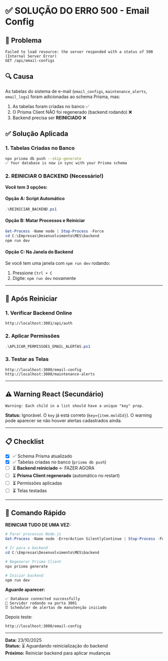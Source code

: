 # ✅ SOLUÇÃO DO ERRO 500 - Email Config

## 🔴 Problema
```
Failed to load resource: the server responded with a status of 500 (Internal Server Error)
GET /api/email-configs
```

## 🔍 Causa
As tabelas do sistema de e-mail (`email_configs`, `maintenance_alerts`, `email_logs`) foram adicionadas ao schema Prisma, mas:
1. As tabelas foram criadas no banco ✅
2. O Prisma Client NÃO foi regenerado (backend rodando) ❌
3. Backend precisa ser **REINICIADO** ❌

## ✅ Solução Aplicada

### 1. Tabelas Criadas no Banco
```bash
npx prisma db push --skip-generate
✅ Your database is now in sync with your Prisma schema
```

### 2. REINICIAR O BACKEND (Necessário!)

**Você tem 3 opções:**

#### Opção A: Script Automático
```powershell
.\REINICIAR_BACKEND.ps1
```

#### Opção B: Matar Processos e Reiniciar
```powershell
Get-Process -Name node | Stop-Process -Force
cd C:\Empresas\Desenvolvimento\MES\backend
npm run dev
```

#### Opção C: Na Janela do Backend
Se você tem uma janela com `npm run dev` rodando:
1. Pressione `Ctrl + C`
2. Digite: `npm run dev` novamente

---

## 🎯 Após Reiniciar

### 1. Verificar Backend Online
```
http://localhost:3001/api/auth
```

### 2. Aplicar Permissões
```powershell
.\APLICAR_PERMISSOES_EMAIL_ALERTAS.ps1
```

### 3. Testar as Telas
```
http://localhost:3000/email-config
http://localhost:3000/maintenance-alerts
```

---

## ⚠️ Warning React (Secundário)

```
Warning: Each child in a list should have a unique "key" prop.
```

**Status:** Ignorável. O `key` já está correto (`key={item.moldId}`). O warning pode aparecer se não houver alertas cadastrados ainda.

---

## 📋 Checklist

- [x] ✅ Schema Prisma atualizado
- [x] ✅ Tabelas criadas no banco (`prisma db push`)
- [ ] ⏳ **Backend reiniciado** ← FAZER AGORA
- [ ] ⏳ **Prisma Client regenerado** (automático no restart)
- [ ] ⏳ Permissões aplicadas
- [ ] ⏳ Telas testadas

---

## 🚀 Comando Rápido

**REINICIAR TUDO DE UMA VEZ:**
```powershell
# Parar processos Node.js
Get-Process -Name node -ErrorAction SilentlyContinue | Stop-Process -Force

# Ir para o backend
cd C:\Empresas\Desenvolvimento\MES\backend

# Regenerar Prisma Client
npx prisma generate

# Iniciar backend
npm run dev
```

**Aguarde aparecer:**
```
✅ Database connected successfully
🚀 Servidor rodando na porta 3001
⏰ Scheduler de alertas de manutenção iniciado
```

Depois teste:
```
http://localhost:3000/email-config
```

---

**Data:** 23/10/2025  
**Status:** ⏳ Aguardando reinicialização do backend  
**Próximo:** Reiniciar backend para aplicar mudanças

